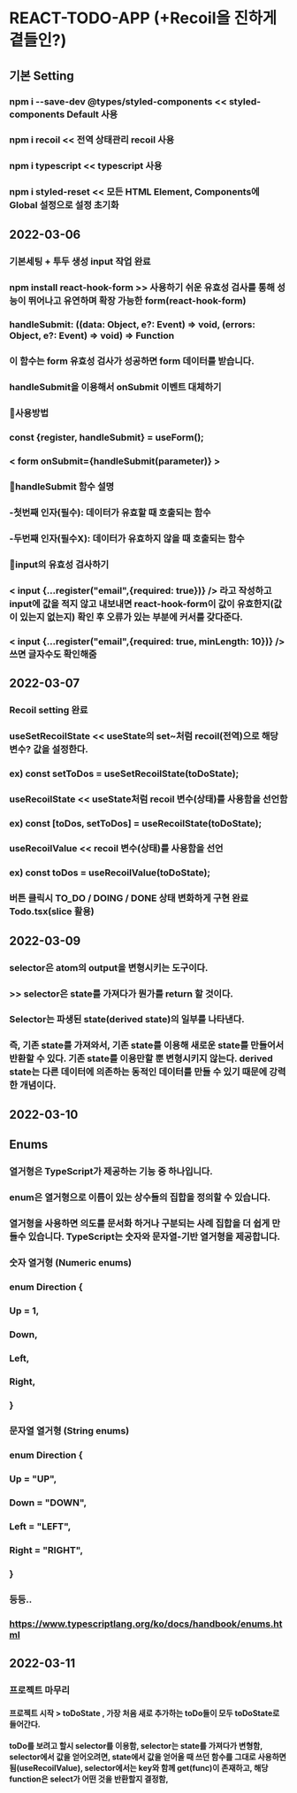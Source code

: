 # REACT-TODO-APP (+Recoil을 진하게 곁들인?)

## 기본 Setting
### npm i --save-dev @types/styled-components << styled-components Default 사용
### npm i recoil << 전역 상태관리 recoil 사용
### npm i typescript << typescript 사용
### npm i styled-reset << 모든 HTML Element, Components에 Global 설정으로 설정 초기화

## 2022-03-06
### 기본세팅 + 투두 생성 input 작업 완료

### npm install react-hook-form >> 사용하기 쉬운 유효성 검사를 통해 성능이 뛰어나고 유연하며 확장 가능한 form(react-hook-form)

### handleSubmit: ((data: Object, e?: Event) => void, (errors: Object, e?: Event) => void) => Function
### 이 함수는 form 유효성 검사가 성공하면 form 데이터를 받습니다.
### handleSubmit을 이용해서 onSubmit 이벤트 대체하기

### 🔶사용방법
### const {register, handleSubmit} = useForm();
### < form onSubmit={handleSubmit(parameter)} >
### 🔶handleSubmit 함수 설명
### -첫번째 인자(필수): 데이터가 유효할 때 호출되는 함수
### -두번째 인자(필수X): 데이터가 유효하지 않을 때 호출되는 함수
### 🔶input의 유효성 검사하기
### < input {...register("email",{required: true})} /> 라고 작성하고 input에 값을 적지 않고 내보내면 react-hook-form이 값이 유효한지(값이 있는지 없는지) 확인 후 오류가 있는 부분에 커서를 갖다준다.
### < input {...register("email",{required: true, minLength: 10})} /> 쓰면 글자수도 확인해줌

## 2022-03-07

### Recoil setting 완료
### useSetRecoilState << useState의 set~처럼 recoil(전역)으로 해당 변수? 값을 설정한다. 
### ex) const setToDos = useSetRecoilState(toDoState);

### useRecoilState << useState처럼 recoil 변수(상태)를 사용함을 선언함
### ex) const [toDos, setToDos] = useRecoilState(toDoState); 

### useRecoilValue << recoil 변수(상태)를 사용함을 선언
### ex) const toDos = useRecoilValue(toDoState); 

### 버튼 클릭시 TO_DO / DOING / DONE 상태 변화하게 구현 완료 Todo.tsx(slice 활용)

## 2022-03-09
### selector은 atom의 output을 변형시키는 도구이다.
### >> selector은 state를 가져다가 뭔가를 return 할 것이다.
### Selector는 파생된 state(derived state)의 일부를 나타낸다.
### 즉, 기존 state를 가져와서, 기존 state를 이용해 새로운 state를 만들어서 반환할 수 있다. 기존 state를 이용만할 뿐 변형시키지 않는다. derived state는 다른 데이터에 의존하는 동적인 데이터를 만들 수 있기 때문에 강력한 개념이다.

## 2022-03-10

## Enums

### 열거형은 TypeScript가 제공하는 기능 중 하나입니다.
### enum은 열거형으로 이름이 있는 상수들의 집합을 정의할 수 있습니다.
### 열거형을 사용하면 의도를 문서화 하거나 구분되는 사례 집합을 더 쉽게 만들수 있습니다. TypeScript는 숫자와 문자열-기반 열거형을 제공합니다.

### 숫자 열거형 (Numeric enums)
### enum Direction {
### Up = 1,
### Down,
### Left,
### Right,
### }

### 문자열 열거형 (String enums)
### enum Direction {
### Up = "UP",
### Down = "DOWN",
### Left = "LEFT",
### Right = "RIGHT",
### }
### 등등..

### https://www.typescriptlang.org/ko/docs/handbook/enums.html

## 2022-03-11
### 프로젝트 마무리
#### 프로젝트 시작 > toDoState , 가장 처음 새로 추가하는 toDo들이 모두 toDoState로 들어간다.
#### toDo를 보려고 할시 selector를 이용함,  selector는 state를 가져다가 변형함, selector에서 값을 얻어오려면, state에서 값을 얻어올 때 쓰던 함수를 그대로 사용하면됨(useRecoilValue),  selector에서는 key와 함께 get(func)이 존재하고, 해당 function은 select가 어떤 것을 반환할지 결정함,
